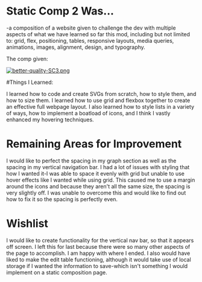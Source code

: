 # Static Comp 2 Was...
-a composition of a website given to challenge the dev with multiple aspects of what we have learned so far this mod, including but not limited to: grid, flex, positioning, tables, responsive layouts, media queries, animations, images, alignment, design, and typography.

The comp given:

[![better-quality-SC3.png](https://i.postimg.cc/W3QVwknv/better-quality-SC3.png)](https://postimg.cc/WF6x2tCW)

#Things I Learned:

I learned how to code and create SVGs from scratch, how to style them, and how to size them. I learned how to use grid and flexbox together to create an effective full webpage layout. I also learned how to style lists in a variety of ways, how to implement a boatload of icons, and I think I vastly enhanced my hovering techniques.

# Remaining Areas for Improvement

I would like to perfect the spacing in my graph section as well as the spacing in my vertical navigation bar. I had a lot of issues with styling that how I wanted it-I was able to space it evenly with grid but unable to use hover effects like I wanted while using grid. This caused me to use a margin around the icons and because they aren't all the same size, the spacing is very slightly off. I was unable to overcome this and would like to find out how to fix it so the spacing is perfectly even.

# Wishlist

I would like to create functionality for the vertical nav bar, so that it appears off screen. I left this for last because there were so many other aspects of the page to accomplish. I am happy with where I ended. I also would have liked to make the edit table functioning, although it would take use of local storage if I wanted the information to save-which isn't something I would implement on a static composition page.
